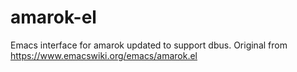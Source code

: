 # amarok-el
Emacs interface for amarok updated to support dbus. Original from https://www.emacswiki.org/emacs/amarok.el
